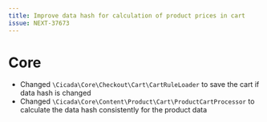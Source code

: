 ```yaml
---
title: Improve data hash for calculation of product prices in cart
issue: NEXT-37673
---
```


# Core

* Changed `\Cicada\Core\Checkout\Cart\CartRuleLoader` to save the cart if data hash is changed
* Changed `\Cicada\Core\Content\Product\Cart\ProductCartProcessor` to calculate the data hash consistently for the product data
